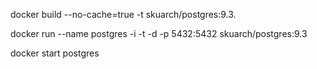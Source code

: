 docker build --no-cache=true -t skuarch/postgres:9.3.

docker run --name postgres -i -t -d -p 5432:5432 skuarch/postgres:9.3 

docker start postgres
